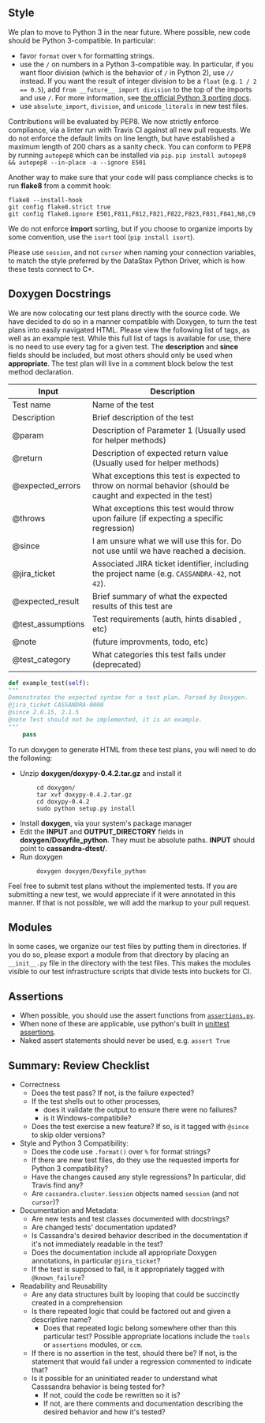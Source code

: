## Style

We plan to move to Python 3 in the near future. Where possible, new code should be Python 3-compatible. In particular:

- favor `format` over `%` for formatting strings.
- use the `/` on numbers in a Python 3-compatible way. In particular, if you want floor division (which is the behavior of `/` in Python 2), use `//` instead. If you want the result of integer division to be a `float` (e.g. `1 / 2 == 0.5`), add `from __future__ import division` to the top of the imports and use `/`. For more information, see [the official Python 3 porting docs](https://docs.python.org/3/howto/pyporting.html#division).
- use `absolute_import`, `division`, and `unicode_literals` in new test files.

Contributions will be evaluated by PEP8. We now strictly enforce compliance, via a linter run with Travis CI against all new pull requests. We do not enforce the default limits on line length, but have established a maximum length of 200 chars as a sanity check. You can conform to PEP8 by running `autopep8` which can be installed via `pip`.
`pip install autopep8 && autopep8 --in-place -a --ignore E501`

Another way to make sure that your code will pass compliance checks is to run **flake8** from a commit hook:

```
flake8 --install-hook
git config flake8.strict true
git config flake8.ignore E501,F811,F812,F821,F822,F823,F831,F841,N8,C9
```

We do not enforce **import** sorting, but if you choose to organize imports by some convention, use the `isort` tool (`pip install isort`).

Please use `session`, and not `cursor` when naming your connection variables, to match the style preferred by the DataStax Python Driver, which is how these tests
connect to C*.

## Doxygen Docstrings

We are now colocating our test plans directly with the source code. We have decided to do so in a manner compatible with Doxygen, to turn the test plans into easily navigated HTML. Please view the following list of tags, as well as an example test. While this full list of tags is available for use, there is no need to use every tag for a given test. The **description** and **since** fields should be included, but most others should only be used when **appropriate**. The test plan will live in a comment block below the test method declaration.


Input             | Description
------------------|------------------
Test name         | Name of the test
Description       | Brief description of the test
@param            | Description of Parameter 1 (Usually used for helper methods)
@return           | Description of expected return value (Usually used for helper methods)
@expected_errors  | What exceptions this test is expected to throw on normal behavior (should be caught and expected in the test)
@throws           | What exceptions this test would throw upon failure (if expecting a specific regression)
@since            | I am unsure what we will use this for. Do not use until we have reached a decision.
@jira_ticket      | Associated JIRA ticket identifier, including the project name (e.g. `CASSANDRA-42`, not `42`).
@expected_result  | Brief summary of what the expected results of this test are
@test_assumptions | Test requirements (auth, hints disabled , etc)
@note             | (future improvments, todo, etc)
@test_category    | What categories this test falls under (deprecated)


```python
def example_test(self):
"""
Demonstrates the expected syntax for a test plan. Parsed by Doxygen.
@jira_ticket CASSANDRA-0000
@since 2.0.15, 2.1.5
@note Test should not be implemented, it is an example.
"""
    pass
```

To run doxygen to generate HTML from these test plans, you will need to do the following:

* Unzip **doxygen/doxypy-0.4.2.tar.gz** and install it
```
        cd doxygen/
        tar xvf doxypy-0.4.2.tar.gz
        cd doxypy-0.4.2
        sudo python setup.py install
```
* Install **doxygen**, via your system's package manager
* Edit the **INPUT** and **OUTPUT_DIRECTORY** fields in **doxygen/Doxyfile_python**. They must be absolute paths. **INPUT** should point to **cassandra-dtest/**.
* Run doxygen
```
        doxygen doxygen/Doxyfile_python
```

Feel free to submit test plans without the implemented tests. If you are submitting a new test, we would appreciate if it were annotated in this manner. If that is not possible, we will add the markup to your pull request.

## Modules

In some cases, we organize our test files by putting them in directories. If you do so, please export a module from that directory by placing an `__init__.py` file in the directory with the test files. This makes the modules visible to our test infrastructure scripts that divide tests into buckets for CI.

## Assertions

- When possible, you should use the assert functions from [`assertions.py`](https://github.com/riptano/cassandra-dtest/blob/master/assertions.py).
- When none of these are applicable, use python's built in [unittest assertions](https://docs.python.org/2/library/unittest.html#assert-methods).
- Naked assert statements should never be used, e.g. `assert True`

## Summary: Review Checklist

- Correctness
    - Does the test pass? If not, is the failure expected?
    - If the test shells out to other processes,
        - does it validate the output to ensure there were no failures?
        - is it Windows-compatibile?
    - Does the test exercise a new feature? If so, is it tagged with `@since` to skip older versions?
- Style and Python 3 Compatibility:
    - Does the code use `.format()` over `%` for format strings?
    - If there are new test files, do they use the requested imports for Python 3 compatibility?
    - Have the changes caused any style regressions? In particular, did Travis find any?
    - Are `cassandra.cluster.Session` objects named `session` (and not `cursor`)?
- Documentation and Metadata:
    - Are new tests and test classes documented with docstrings?
    - Are changed tests' documentation updated?
    - Is Cassandra's desired behavior described in the documentation if it's not immediately readable in the test?
    - Does the documentation include all appropriate Doxygen annotations, in particular `@jira_ticket`?
    - If the test is supposed to fail, is it appropriately tagged with `@known_failure`?
- Readability and Reusability
    - Are any data structures built by looping that could be succinctly created in a comprehension
    - Is there repeated logic that could be factored out and given a descriptive name?
        - Does that repeated logic belong somewhere other than this particular test? Possible appropriate locations include the `tools` or `assertions` modules, or `ccm`.
    - If there is no assertion in the test, should there be? If not, is the statement that would fail under a regression commented to indicate that?
    - Is it possible for an uninitiated reader to understand what Casssandra behavior is being tested for?
        - If not, could the code be rewritten so it is?
        - If not, are there comments and documentation describing the desired behavior and how it's tested?
